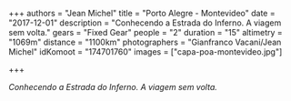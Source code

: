 +++
authors = "Jean Michel"
title = "Porto Alegre - Montevideo"
date = "2017-12-01"
description = "Conhecendo a Estrada do Inferno. A viagem sem volta."
gears = "Fixed Gear"
people = "2"
duration = "15"
altimetry = "1069m"
distance = "1100km"
photographers = "Gianfranco Vacani/Jean Michel"
idKomoot = "174701760"
images = ["capa-poa-montevideo.jpg"]

+++

_Conhecendo a Estrada do Inferno. A viagem sem volta._
<!--more-->

<!-- Em novembro de 2017, depois da Hardbrakers Grandtour (São Paulo até Buzios-RJ), definitivamente precisávamos de um pouco de descanso.
Duas semanas após a tour, decidimos conhecer o extremo sul do Brasil e o litoral paradisíaco Uruguaio.
Ainda no centro de São Paulo, conseguimos uma carona, o motorista ... -->
